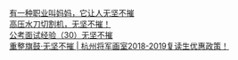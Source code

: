   
[有一种职业叫妈妈，它让人无坚不摧](http://www.dianyue.me/archives/089/1iqpsiefxhe88fln/)  
[高压水刀切割机，无坚不摧！](http://www.dianyue.me/archives/007/capayuniakie9yo2/)  
[公考面试经验（30）无坚不摧](http://www.dianyue.me/archives/870/xblf1akw2zsfvmk4/)  
[重整旗鼓·无坚不摧 | 杭州将军画室2018-2019复读生优惠政策！](http://www.dianyue.me/archives/535/c24govdi6bj6harn/)